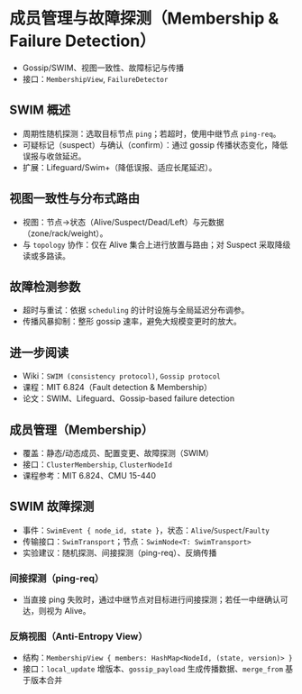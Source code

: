 # 成员管理与故障探测（Membership & Failure Detection）

- Gossip/SWIM、视图一致性、故障标记与传播
- 接口：`MembershipView`, `FailureDetector`

## SWIM 概述

- 周期性随机探测：选取目标节点 `ping`；若超时，使用中继节点 `ping-req`。
- 可疑标记（suspect）与确认（confirm）：通过 gossip 传播状态变化，降低误报与收敛延迟。
- 扩展：Lifeguard/Swim+（降低误报、适应长尾延迟）。

## 视图一致性与分布式路由

- 视图：节点→状态（Alive/Suspect/Dead/Left）与元数据（zone/rack/weight）。
- 与 `topology` 协作：仅在 Alive 集合上进行放置与路由；对 Suspect 采取降级读或多路读。

## 故障检测参数

- 超时与重试：依据 `scheduling` 的计时设施与全局延迟分布调参。
- 传播风暴抑制：整形 gossip 速率，避免大规模变更时的放大。

## 进一步阅读

- Wiki：`SWIM (consistency protocol)`, `Gossip protocol`
- 课程：MIT 6.824（Fault detection & Membership）
- 论文：SWIM、Lifeguard、Gossip-based failure detection

## 成员管理（Membership）

- 覆盖：静态/动态成员、配置变更、故障探测（SWIM）
- 接口：`ClusterMembership`, `ClusterNodeId`
- 课程参考：MIT 6.824、CMU 15-440

## SWIM 故障探测

- 事件：`SwimEvent { node_id, state }`，状态：`Alive`/`Suspect`/`Faulty`
- 传输接口：`SwimTransport`；节点：`SwimNode<T: SwimTransport>`
- 实验建议：随机探测、间接探测（ping-req）、反熵传播

### 间接探测（ping-req）

- 当直接 ping 失败时，通过中继节点对目标进行间接探测；若任一中继确认可达，则视为 Alive。

### 反熵视图（Anti-Entropy View）

- 结构：`MembershipView { members: HashMap<NodeId, (state, version)> }`
- 接口：`local_update` 增版本、`gossip_payload` 生成传播数据、`merge_from` 基于版本合并
